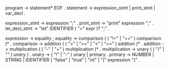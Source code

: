 <!-- prettier-ignore-start -->

program   -> statement* EOF .
statement -> expression_stmt
           | print_stmt
           | var_decl .

expression_stmt -> expression ";" .
print_stmt      -> "print" expression ";" .
let_decl_stmt   -> "let" IDENTIFIER ( "=" expr )? ";" .

expression        -> equality ;
equality          -> comparison ( ( "!=" | "==" ) comparison )* .
comparison        -> addition ( ( ">" | ">=" | "<" | "<=" ) addition )* .
addition          -> multiplication ( ( "-" | "+" ) multiplication )* .
multiplication    -> unary ( ( "/" | "*" ) unary )* .
unary             -> ( "!" | "-" ) unary
                   | primary .
primary           -> NUMBER | STRING | IDENTIFIER
                   | "false" | "true" | "nil"
                   | "(" expression ")" .
<!-- prettier-ignore-end -->
